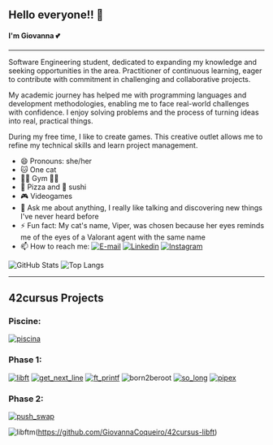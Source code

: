 ## Hello everyone!! 👋

#### I'm Giovanna 💕

---

Software Engineering student, dedicated to expanding my knowledge and seeking opportunities in the area. Practitioner of continuous learning, eager to contribute with commitment in challenging and collaborative projects.

My academic journey has helped me with programming languages and development methodologies, enabling me to face real-world challenges with confidence. I enjoy solving problems and the process of turning ideas into real, practical things.

During my free time, I like to create games. This creative outlet allows me to refine my technical skills and learn project management.

- 😄 Pronouns: she/her
- 🐱 One cat
- 🏃‍♀️ Gym 🏋️‍♀️
- 🍕 Pizza and 🍣 sushi
- 🎮 Videogames
- 💬 Ask me about anything, I really like talking and discovering new things I've never heard before
- ⚡ Fun fact: My cat's name, Viper, was chosen because her eyes reminds me of the eyes of a Valorant agent with the same name
- 📫 How to reach me:
[![E-mail](https://img.shields.io/badge/-Email-000?style=for-the-badge&logo=microsoft-outlook&logoColor=E94D5F)](mailto:giovannacoqueirolopes@gmail.com) [![Linkedin](https://img.shields.io/badge/LinkedIn-0077B5?style=for-the-badge&logo=linkedin&logoColor=white)](https://www.linkedin.com/in/giovannacoqueiro/) [![Instagram](https://img.shields.io/badge/Instagram-E4405F?style=for-the-badge&logo=instagram&logoColor=white)](https://www.instagram.com/giocoqueiro/)


![GitHub Stats](https://github-readme-stats.vercel.app/api?username=giovannacoqueiro&theme=neon)
![Top Langs](https://github-readme-stats-git-masterrstaa-rickstaa.vercel.app/api/top-langs/?username=giovannacoqueiro&theme=neon&layout=compact)

---

## 42cursus Projects
### Piscine:
[![piscina](https://github.com/GiovannaCoqueiro/GiovannaCoqueiro/assets/115947494/c956ec5a-01ca-4544-8b81-b7112c062990)](https://github.com/GiovannaCoqueiro/42-Piscine)

### Phase 1:
[![libft](https://github.com/GiovannaCoqueiro/GiovannaCoqueiro/assets/115947494/9c9efc10-3297-4928-85d9-bccae37b8712)](https://github.com/GiovannaCoqueiro/42cursus-libft) [![get_next_line](https://github.com/GiovannaCoqueiro/GiovannaCoqueiro/assets/115947494/b0c25ffb-3528-4c3d-ab8a-f38a169773f7)](https://github.com/GiovannaCoqueiro/42cursus-get-next-line) [![ft_printf](https://github.com/GiovannaCoqueiro/GiovannaCoqueiro/assets/115947494/d802c7bd-3460-47e7-ac5d-245d4c3161a4)](https://github.com/GiovannaCoqueiro/42cursus-printf) ![born2beroot](https://github.com/GiovannaCoqueiro/GiovannaCoqueiro/assets/115947494/a7912ea8-c6e2-4bd9-886a-90bb37c32a44) [![so_long](https://github.com/GiovannaCoqueiro/GiovannaCoqueiro/assets/115947494/4251fab3-3410-46f6-aef6-0602a7be8954)](https://github.com/GiovannaCoqueiro/42cursus-so-long) [![pipex](https://github.com/GiovannaCoqueiro/GiovannaCoqueiro/assets/115947494/8c8b6525-ca87-4b76-9d39-08b1039b47e4)](https://github.com/GiovannaCoqueiro/42cursus-pipex)

### Phase 2:
[![push_swap](https://github.com/GiovannaCoqueiro/GiovannaCoqueiro/assets/115947494/2c537e66-8606-417d-a778-6a3a2b723815)](https://github.com/GiovannaCoqueiro/42cursus-push-swap)



![libftm](https://github.com/GiovannaCoqueiro/GiovannaCoqueiro/assets/115947494/439da647-5fc3-4a12-9cdd-3bdf759e9031)(https://github.com/GiovannaCoqueiro/42cursus-libft)




